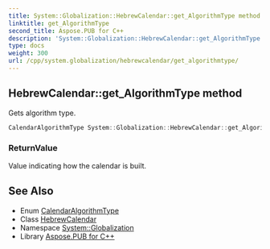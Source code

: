 ```yaml
---
title: System::Globalization::HebrewCalendar::get_AlgorithmType method
linktitle: get_AlgorithmType
second_title: Aspose.PUB for C++
description: 'System::Globalization::HebrewCalendar::get_AlgorithmType method. Gets algorithm type in C++.'
type: docs
weight: 300
url: /cpp/system.globalization/hebrewcalendar/get_algorithmtype/
---
```

## HebrewCalendar::get_AlgorithmType method


Gets algorithm type.

```cpp
CalendarAlgorithmType System::Globalization::HebrewCalendar::get_AlgorithmType() const override
```


### ReturnValue

Value indicating how the calendar is built.

## See Also

* Enum [CalendarAlgorithmType](../../calendaralgorithmtype/)
* Class [HebrewCalendar](../)
* Namespace [System::Globalization](../../)
* Library [Aspose.PUB for C++](../../../)
